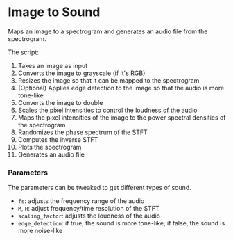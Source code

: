 # Image to Sound

Maps an image to a spectrogram and generates an audio file from the spectrogram.

The script:
1. Takes an image as input
2. Converts the image to grayscale (if it's RGB)
3. Resizes the image so that it can be mapped to the spectrogram
4. (Optional) Applies edge detection to the image so that the audio is more tone-like
5. Converts the image to double
6. Scales the pixel intensities to control the loudness of the audio
7. Maps the pixel intensities of the image to the power spectral densities of the spectrogram
8. Randomizes the phase spectrum of the STFT
9. Computes the inverse STFT
10. Plots the spectrogram
11. Generates an audio file

### Parameters

The parameters can be tweaked to get different types of sound.
- `fs`: adjusts the frequency range of the audio
- `M`, `H`: adjust frequency/time resolution of the STFT
- `scaling_factor`: adjusts the loudness of the audio
- `edge_detection`: if true, the sound is more tone-like; if false, the sound is more noise-like
